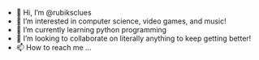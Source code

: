 - 👋 Hi, I’m @rubiksclues
- 👀 I’m interested in computer science, video games, and music!
- 🌱 I’m currently learning python programming
- 💞️ I’m looking to collaborate on literally anything to keep getting better!
- 📫 How to reach me ...

<!---
rubiksclues/rubiksclues is a ✨ special ✨ repository because its `README.md` (this file) appears on your GitHub profile.
You can click the Preview link to take a look at your changes.
--->
